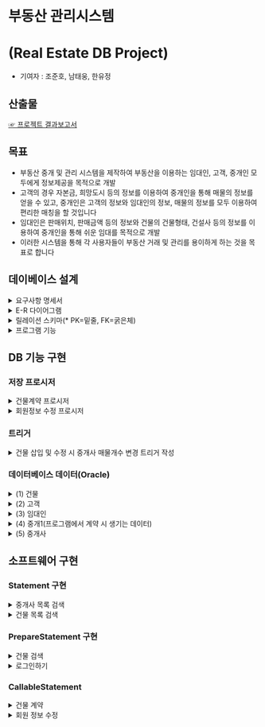 # 부동산 관리시스템
# (Real Estate DB Project)

- 기여자 : 조준호, 남태웅, 한유정

## 산출물
[☞ 프로젝트 결과보고서](https://drive.google.com/file/d/1FnOhqN3Lx77qGsAjWxfxAoVSa9ouOws1/view?usp=sharing)

## 목표
- 부동산 중개 및 관리 시스템을 제작하여 부동산을 이용하는 임대인, 고객, 중개인 모두에게 정보제공을 목적으로 개발
- 고객의 경우 자본금, 희망도시 등의 정보를 이용하여 중개인을 통해 매물의 정보를 얻을 수 있고, 중개인은 고객의 정보와 임대인의 정보, 매물의 정보를 모두 이용하여 편리한 매칭을 할 것입니다
- 임대인은 판매위치, 판매금액 등의 정보와 건물의 건물형태, 건설사 등의 정보를 이용하여 중개인을 통해 쉬운 임대를 목적으로 개발
- 이러한 시스템을 통해 각 사용자들이 부동산 거래 및 관리를 용이하게 하는 것을 목표로 합니다

## 데이베이스 설계
<details markdown="1">
<summary>요구사항 명세서</summary>
  
 - 고객에 대한 고객id, 희망도시, 자본금, 계약조건 정보를 입력해야 한다.
 - 고객은 고객id로 식별한다.
 - 고객은 여러 중개사에게 중개를 받을 수 있고, 중개사는 여러 고객에게 중개를 할 수 있다.
 - 중개사가 고객에게 중개를 할 때, 계약날짜 정보를 유지해야 한다.
 - 중개사에 대한 중개사id, 이름, 매물개수, 중개소위치, 전화번호 정보를 입력해야 한다.
 - 개사는 중개사id로 식별한다.
 - 한 중개사는 여러 임대인에게 중개해줄 수 있고, 각 임대인은 한 중개사에게 중개받을 수 있다.
 - 임대인에 대한 판매자id, 판매위치, 구매시기 정보를 유지해야 한다.
 - 임대인은 판매자id로 식별한다.
 - 임대인은 건물을 여러개 보유할 수 있고, 건물은 임대인을 하나만 보유할 수 있다.
 - 건물에 대한 일련번호, 주소, 완공시기, 평균시세, 건설사, 판매여부, 계약조건 정보를 유지해야 한다.
 - 건물은 일련번호로 식별한다.
 - 한 중개사는 여러 건물을 관리할 수 있고, 각 건물은 한 명의 중개사에게 관리받는다.
</details>
<details>
<summary>E-R 다이어그램</summary>
  
  - 개체와 속성 추출

|개체|속성|
|:-----:|:----:|
|고객|고객id, 희망도시, 자본금, 계약조건|
|중개사|중개사id, 이름, 매물개수, 중개소위치, 전화번호|
|임대인|판매자id, 판매위치, 구매시기|
|건물|일련번호, 주소, 완공시기, 평균시세, 건설사, 판매여부, 계약조건|


  - 관계 추출

|관계|참여 개체|관계유형|속성|
|:------:|:-----:|:-----:|:---:|
|중개1|고객, 중개사|다대다|계약날짜|
|중개2|중개사, 임대인|일대다|-|
|관리|중개사, 건물|일대다|-|
|보유|건물, 임대인|일대다|-|

- E-R 다이어그램

  ![image](https://github.com/hiwhwnsgh/Real_Estate_DB_Project/assets/78071893/f19221e9-43da-4412-acf4-2f1cf111eb72)

</details>
<details>
  <summary>릴레이션 스키마(* PK=밑줄, FK=굵은체)</summary>
 
  |릴레이션|속성|
  |:-----:|:------:|
  |고객|고객id, 희망도시, 자본금, 계약조건|
  |중개사|<U>중개사id</U>, 이름, 매물개수, 중개소 위치, 전화번호|
  |임대인|<U>판매자id</U>, 판매위치, 구매시기, **중개사id**|
  |건물|<U>일련번호</U>, 주소, 완공시기, 건물형태, 평균시세, 건설사, 판매여부, 계약조건, **판매자id**, **중개사id**|
  |중개1|<U>계약번호</U>, **고객id**, **중개사id**, 계약날짜|
  
</details>

<details>
  <summary>프로그램 기능</summary>
  
  - 서버측 프로그램
    - 저장 프로시저 : 
      - 건물완공 n년 이하 건물조회 프로시저
      - 건물완공 n년 이하 및 특정도시 건물조회 프로시저
      - 건물완공 n년 이하 및 특정도시 건물조회 및 판매금액 프로시저
      - 건물계약 프로시저
      - 회원가입 중복체크 프로시저
      - 회원정보 수정 프로시저
      - 회원정보 수정 프로시저
     - 트리거 :
        - 건물테이블이 갱신될 때 마다 갱신 내용을 중개사 테이블의 매물개수에 반영하는 트리거
  - 클라이어트측 자바 프로그램 with JDBC
      - Statement :
        - 중매사 검색을 위해 select로 중매사를 검색할 때 사용
        - 중매사가 관리하는 해당 건물 검색을 위해 select로 건물을 검색할 때 사용
        - 건물 계약 폼의 자본금 검색 사용
      - PrepareStatement :
        - 회원가입을 위해 insert로 고객 정보를 넣을 때 사용
        - 로그인을 위해서 select로 고객을 검색할 때 사용
        - 원하는 건물을 보기 위해 select로 건물, 임대인을 검색할 때 사용
        - 계약을 위해 select로 해당 건물을 검색할 때 사용
      - CallableStatement :
        - 아이디 중복 체크를 위해 사용
        - 건물 계약을 위해 사용
        - 유저정보 수정을 위해 사용
</details>

## DB 기능 구현
### 저장 프로시저
 <details>
   <summary> 건물계약 프로시저 </summary>
   
   - 프로시저 화면

     ![image](https://github.com/hiwhwnsgh/Real_Estate_DB_Project/assets/78071893/f9bbd4dd-8e0c-480b-aeb0-423e3f7aefd4)

   - 프로시저 기능 설명
      - 자바에서 사용자로부터 PI_중개사ID, PI_고객ID, PI_일련번호(건물일련번호)를 입력받아 입력받은 PI_일련번호는 건물.일련번호와 비교 후 일치하는 건물의 시세데이터를 V_판매가격에 저장, PI_고객ID는 고객.고객ID와 비교 후 일치하는 고객의 자본금을 V_자본금에 저장한다.
      - V_판매금액과 V_자본금을 비교 후 V_자본금이 V_판매금액보다 크다면 건물테이블에 PI_일련번호와 일치하는 건물의 계약여부를 1로 바꾼다.(0일 때 계약가능, 1일 때 계약완료)
  PI_고객ID와 일치하는 고객의 자본금을 V_판매금액 만큼 뺀 데이터를 저장한다.
      - 계약이 성공하면 중개1테이블에 건물일련번호(PI_일련번호), 고객ID(PI_고객ID), 중개사ID(PI_중개사ID), 계약날짜(SYSDATE)를 삽입하여 계약서를 생성한다.
      - 만약 V_판매금액과 V_자본금 비교에서 V_자본금이 V_판매금액보다 작다면 예외처리를 통해 에러를 발생시킨다.
     
 </details>

 <details>
   <summary>회원정보 수정 프로시저</summary>
   
   - 프로시저 화면

  ![image](https://github.com/hiwhwnsgh/Real_Estate_DB_Project/assets/78071893/0a773276-9d7b-4537-83a8-f6447720bc59)

  - 프로시저 기능 설명
    - 자바에서 사용자로부터 PI_ID, PI_PW, PI_CITY, PI_MONEY, PI_TERMS를 입력받은 뒤 PI_ID와  고객.고객ID를 비교 후 같은 고객의 데이터들을 비밀번호(PI_PW), 희망도시(PI_CITY), 자본금(PI_MONEY), 계약조건(PI_TERMS)로 변경하여 회원정보를 수정한다.
 </details>
 
 ### 트리거

 <details>
   <summary>건물 삽입 및 수정 시 중개사 매물개수 변경 트리거 작성</summary>
   
   - 트리거 화면
   
   ![image](https://github.com/hiwhwnsgh/Real_Estate_DB_Project/assets/78071893/6a6d1d70-854e-4536-9a1e-a8039b826d1d)

  - 건물 삽입 전 중개사 테이블
    
    ![image](https://github.com/hiwhwnsgh/Real_Estate_DB_Project/assets/78071893/4ef19545-c2f1-4164-afd6-18e29c36f25f)
  - 건물 데이터 삽입

    ![image](https://github.com/hiwhwnsgh/Real_Estate_DB_Project/assets/78071893/aba2e75f-966c-4474-aa69-79005f02e851)

  - 건물 삽입 후 중개사 테이블

    ![image](https://github.com/hiwhwnsgh/Real_Estate_DB_Project/assets/78071893/f0a9b599-9c4f-4628-a694-63c9768212a4)

건물 삽입 후 중개사 테이블의 매물갯수가 증가 된걸 확인이 가능하다.

    
 </details>

### 데이터베이스 데이터(Oracle)
<details>
  <summary>(1) 건물</summary>
  
  ![image](https://github.com/hiwhwnsgh/Real_Estate_DB_Project/assets/78071893/317406d9-10b8-4813-aa76-36785c6c0904)
  ![image](https://github.com/hiwhwnsgh/Real_Estate_DB_Project/assets/78071893/dcef8fde-3583-49b8-a86b-56f29834d03f)
  ![image](https://github.com/hiwhwnsgh/Real_Estate_DB_Project/assets/78071893/efa69d28-5601-4fb7-8111-92ecd117e521)
  ![image](https://github.com/hiwhwnsgh/Real_Estate_DB_Project/assets/78071893/19666126-e40f-49e5-a626-abc83df1a0fb)
  
</details>

<details>
  <summary>(2) 고객</summary>
  
  ![image](https://github.com/hiwhwnsgh/Real_Estate_DB_Project/assets/78071893/6c77891e-71e7-46c4-90e5-95d857130b71)
  
</details>

<details>
  <summary>(3) 임대인</summary>
  
  ![image](https://github.com/hiwhwnsgh/Real_Estate_DB_Project/assets/78071893/4cf8de71-9a1c-4d80-a348-ec34e32ff754)

</details>

<details>
  <summary>(4) 중개1(프로그램에서 계약 시 생기는 데이터)</summary>
  
  ![image](https://github.com/hiwhwnsgh/Real_Estate_DB_Project/assets/78071893/f1dcd8cd-917a-416c-8b0a-20083d24a0cd)

</details>

<details>
  <summary>(5) 중개사</summary>

  ![image](https://github.com/hiwhwnsgh/Real_Estate_DB_Project/assets/78071893/6eaebee3-076b-4809-a325-b2490bd9ca57)

</details>

## 소프트웨어 구현
### Statement 구현

<details>
<summary>중개사 목록 검색</summary>

  ![image](https://github.com/hiwhwnsgh/Real_Estate_DB_Project/assets/78071893/df6b885a-751c-4b58-b2fc-969b1d72f7fa)
  <br>
  지역콤보박스 선택 후 검색버튼 클릭 시 중개사 목록 출력
  ![image](https://github.com/hiwhwnsgh/Real_Estate_DB_Project/assets/78071893/ec6e9461-6793-4c81-b38c-836c4b1b95a7)
  
</details>

<details>
  <summary>건물 목록 검색</summary>

  중개사 테이블의 행 클릭 시 해당 중개사가 중개하고 있는 건물의 목록을 보여줌
  ![image](https://github.com/hiwhwnsgh/Real_Estate_DB_Project/assets/78071893/f41ec8bb-4da6-4157-9d23-84298ee6cd44)

</details>

### PrepareStatement 구현
<details>
  <summary>건물 검색</summary>

  ![image](https://github.com/hiwhwnsgh/Real_Estate_DB_Project/assets/78071893/48fd143a-6b9e-4c3b-9a82-9c5fd432f54a)
  ![image](https://github.com/hiwhwnsgh/Real_Estate_DB_Project/assets/78071893/570dbf44-10a5-4b13-859c-16e6cc41078d)

</details>

<details>
  <summary>로그인하기</summary>
  
  - 만약 아이디와 비밀번호 둘다 일치하는 경우가 DB에 있을 경우 로그인에 성공하게되고 로그인 창이 사라지면서 메인 창으로 이동한다.
  - DB에 아이디나 비밀번호 둘중하나가 없거나 둘다 없는 경우 로그인을 실패하고 로그인 창에 계속 머물게 된다.(이때 실패 사실을 실패 메시지를 띄워서 알려준다.)

  잘못 입력한 경우
  
  ![image](https://github.com/hiwhwnsgh/Real_Estate_DB_Project/assets/78071893/e4a413d3-26cf-4e13-9688-3a2885bc88f0)
  ![image](https://github.com/hiwhwnsgh/Real_Estate_DB_Project/assets/78071893/6f026278-88fc-4544-bc3d-9853a5c7c1db)

</details>

### CallableStatement
<details>
  <summary>건물 계약</summary>
  
  ![image](https://github.com/hiwhwnsgh/Real_Estate_DB_Project/assets/78071893/ed18c0cd-4330-4304-a6ad-7b63701665ef)
  ![image](https://github.com/hiwhwnsgh/Real_Estate_DB_Project/assets/78071893/6c7c22e8-5a6e-4f60-ac15-7e7cab0e38f1)
  
  건물 계약 성공했을 때
  
  ![image](https://github.com/hiwhwnsgh/Real_Estate_DB_Project/assets/78071893/1c2453ca-575f-4381-8544-0e0f0d917a6e)
  
  건물 계약 실패했을 때
  
  ![image](https://github.com/hiwhwnsgh/Real_Estate_DB_Project/assets/78071893/89215f74-1d7a-4b84-a126-8a48c12c5fad)

</details>

<details>
  <summary>회원 정보 수정</summary>
  
  ![image](https://github.com/hiwhwnsgh/Real_Estate_DB_Project/assets/78071893/8bb2718b-a2c4-41ab-b492-15d7b64ed0f5)

  회원정보 수정했을 때

  ![image](https://github.com/hiwhwnsgh/Real_Estate_DB_Project/assets/78071893/a10b5666-f456-4545-aed1-9d7f9f9ad8cf)

</details>
